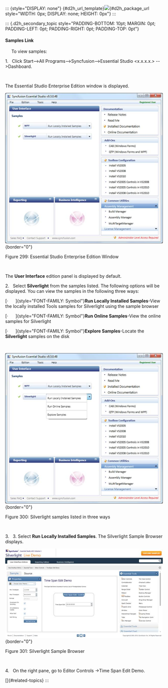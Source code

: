 ::: {style="DISPLAY: none"}
[](ms-xhelp:///?Id=d2h_url_template){#d2h_url_template}![](!package_url!){#d2h_package_url style="WIDTH: 0px; DISPLAY: none; HEIGHT: 0px"}
:::

::: {.d2h_secondary_topic style="PADDING-BOTTOM: 10pt; MARGIN: 0pt; PADDING-LEFT: 0pt; PADDING-RIGHT: 0pt; PADDING-TOP: 0pt"}
#### Samples Link

     To view samples:

1.   Click Start\--\>All Programs\--\>Syncfusion\--\>Essential Studio \<x.x.x.x.\> \--\>Dashboard.

 

The Essential Studio Enterprise Edition window is displayed.

![](../ImagesExt/image261_230.jpg){border="0"}

Figure 299: Essential Studio Enterprise Edition Window

 

The **User Interface** edition panel is displayed by default.

2.   Select **Silverlight** from the samples listed. The following options will be displayed. You can view the samples in the following three ways:

[·      ]{style="FONT-FAMILY: Symbol"}**Run Locally Installed Samples**-View the locally installed Tools samples for Silverlight using the sample browser

[·      ]{style="FONT-FAMILY: Symbol"}**Run Online Samples**-View the online samples for Silverlight

[·      ]{style="FONT-FAMILY: Symbol"}**Explore Samples**-Locate the **Silverlight** samples on the disk

 

![](../ImagesExt/image261_231.jpg){border="0"}

Figure 300: Silverlight samples listed in three ways

 

3.   3. Select **Run Locally Installed Samples**. The Silverlight Sample Browser displays.

![](../ImagesExt/image261_232.jpg){border="0"}

Figure 301: Silverlight Sample Browser

 

4.   On the right pane, go to Editor Controls -\>Time Span Edit Demo.

[]{#related-topics}
:::
